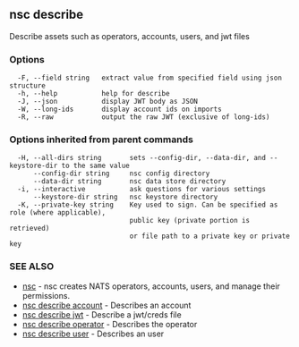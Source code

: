 ## nsc describe

Describe assets such as operators, accounts, users, and jwt files

### Options

```
  -F, --field string   extract value from specified field using json structure
  -h, --help           help for describe
  -J, --json           display JWT body as JSON
  -W, --long-ids       display account ids on imports
  -R, --raw            output the raw JWT (exclusive of long-ids)
```

### Options inherited from parent commands

```
  -H, --all-dirs string       sets --config-dir, --data-dir, and --keystore-dir to the same value
      --config-dir string     nsc config directory
      --data-dir string       nsc data store directory
  -i, --interactive           ask questions for various settings
      --keystore-dir string   nsc keystore directory
  -K, --private-key string    Key used to sign. Can be specified as role (where applicable),
                              public key (private portion is retrieved)
                              or file path to a private key or private key 
```

### SEE ALSO

* [nsc](nsc.md)	 - nsc creates NATS operators, accounts, users, and manage their permissions.
* [nsc describe account](nsc_describe_account.md)	 - Describes an account
* [nsc describe jwt](nsc_describe_jwt.md)	 - Describe a jwt/creds file
* [nsc describe operator](nsc_describe_operator.md)	 - Describes the operator
* [nsc describe user](nsc_describe_user.md)	 - Describes an user

